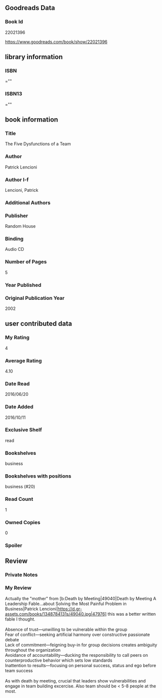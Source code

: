 <!-- This template shows how to bulk convert all columns of data into one markdown file -->
<!-- caveat: KeyError if there's a mismatch. Empty values output nothing -->

## Goodreads Data

### Book Id 

22021396

https://www.goodreads.com/book/show/22021396

## library information

### ISBN 
=""

### ISBN13 
=""

## book information

### Title
The Five Dysfunctions of a Team

### Author 
Patrick Lencioni

### Author l-f 
Lencioni, Patrick

### Additional Authors


### Publisher 
Random House

### Binding
Audio CD

### Number of Pages
5

### Year Published


### Original Publication Year 
2002

## user contributed data

### My Rating
4

### Average Rating
4.10

### Date Read
2016/06/20

### Date Added
2016/10/11

### Exclusive Shelf
read

### Bookshelves
business

### Bookshelves with positions
business (#20)

### Read Count
1

### Owned Copies
0

### Spoiler 


## Review

### Private Notes


### My Review
Actually the "mother" from [b:Death by Meeting|49040|Death by Meeting  A Leadership Fable...about Solving the Most Painful Problem in Business|Patrick Lencioni|https://d.gr-assets.com/books/1348784131s/49040.jpg|47976] this was a better written fable I thought. <br/><br/>Absence of trust—unwilling to be vulnerable within the group<br/>Fear of conflict—seeking artificial harmony over constructive passionate debate<br/>Lack of commitment—feigning buy-in for group decisions creates ambiguity throughout the organization<br/>Avoidance of accountability—ducking the responsibility to call peers on counterproductive behavior which sets low standards<br/>Inattention to results—focusing on personal success, status and ego before team success<br/><br/>As with death by meeting, crucial that leaders show vulnerabilities and engage in team building excercise. Also team should be < 5-8 people at the most.